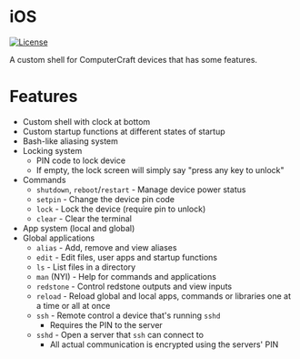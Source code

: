 # iOS
[![License](http://img.shields.io/:license-gpl3-blue.svg?style=flat-square)](http://www.gnu.org/licenses/gpl-3.0.html)

A custom shell for ComputerCraft devices that has some features.

# Features
* Custom shell with clock at bottom
* Custom startup functions at different states of startup
* Bash-like aliasing system
* Locking system
  * PIN code to lock device
  * If empty, the lock screen will simply say "press any key to unlock"
* Commands
  * `shutdown`, `reboot`/`restart` - Manage device power status
  * `setpin` - Change the device pin code
  * `lock` - Lock the device (require pin to unlock)
  * `clear` - Clear the terminal
* App system (local and global)
* Global applications
  * `alias` - Add, remove and view aliases
  * `edit` - Edit files, user apps and startup functions
  * `ls` - List files in a directory
  * `man` (NYI) - Help for commands and applications
  * `redstone` - Control redstone outputs and view inputs
  * `reload` - Reload global and local apps, commands or libraries one at a time or all at once
  * `ssh` - Remote control a device that's running `sshd`
    * Requires the PIN to the server
  * `sshd` - Open a server that `ssh` can connect to
    * All actual communication is encrypted using the servers' PIN

